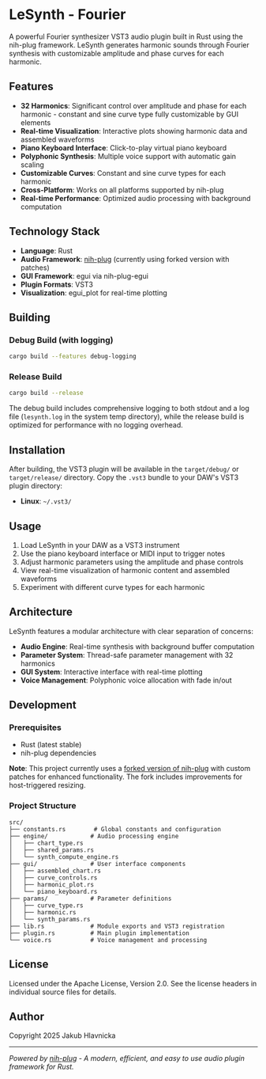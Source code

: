 # LeSynth - Fourier

A powerful Fourier synthesizer VST3 audio plugin built in Rust using the nih-plug framework. LeSynth generates harmonic sounds through Fourier synthesis with customizable amplitude and phase curves for each harmonic.

## Features

- **32 Harmonics**: Significant control over amplitude and phase for each harmonic - constant and sine curve type fully customizable by GUI elements 
- **Real-time Visualization**: Interactive plots showing harmonic data and assembled waveforms
- **Piano Keyboard Interface**: Click-to-play virtual piano keyboard
- **Polyphonic Synthesis**: Multiple voice support with automatic gain scaling
- **Customizable Curves**: Constant and sine curve types for each harmonic
- **Cross-Platform**: Works on all platforms supported by nih-plug
- **Real-time Performance**: Optimized audio processing with background computation

## Technology Stack

- **Language**: Rust
- **Audio Framework**: [nih-plug](https://github.com/robbert-vdh/nih-plug) (currently using forked version with patches)
- **GUI Framework**: egui via nih-plug-egui
- **Plugin Formats**: VST3
- **Visualization**: egui_plot for real-time plotting

## Building

### Debug Build (with logging)
```bash
cargo build --features debug-logging
```

### Release Build
```bash
cargo build --release
```

The debug build includes comprehensive logging to both stdout and a log file (`lesynth.log` in the system temp directory), while the release build is optimized for performance with no logging overhead.

## Installation

After building, the VST3 plugin will be available in the `target/debug/` or `target/release/` directory. Copy the `.vst3` bundle to your DAW's VST3 plugin directory:

- **Linux**: `~/.vst3/`

## Usage

1. Load LeSynth in your DAW as a VST3 instrument
2. Use the piano keyboard interface or MIDI input to trigger notes
3. Adjust harmonic parameters using the amplitude and phase controls
4. View real-time visualization of harmonic content and assembled waveforms
5. Experiment with different curve types for each harmonic

## Architecture

LeSynth features a modular architecture with clear separation of concerns:

- **Audio Engine**: Real-time synthesis with background buffer computation
- **Parameter System**: Thread-safe parameter management with 32 harmonics
- **GUI System**: Interactive interface with real-time plotting
- **Voice Management**: Polyphonic voice allocation with fade in/out

## Development

### Prerequisites
- Rust (latest stable)
- nih-plug dependencies

**Note**: This project currently uses a [forked version of nih-plug](https://github.com/hlavnjak/nih-plug/) with custom patches for enhanced functionality. The fork includes improvements for host-triggered resizing. 
### Project Structure
```
src/
├── constants.rs        # Global constants and configuration
├── engine/            # Audio processing engine
│   ├── chart_type.rs
│   ├── shared_params.rs
│   └── synth_compute_engine.rs
├── gui/               # User interface components
│   ├── assembled_chart.rs
│   ├── curve_controls.rs
│   ├── harmonic_plot.rs
│   └── piano_keyboard.rs
├── params/            # Parameter definitions
│   ├── curve_type.rs
│   ├── harmonic.rs
│   └── synth_params.rs
├── lib.rs             # Module exports and VST3 registration
├── plugin.rs          # Main plugin implementation
└── voice.rs           # Voice management and processing
```

## License

Licensed under the Apache License, Version 2.0. See the license headers in individual source files for details.

## Author

Copyright 2025 Jakub Hlavnicka

---

*Powered by [nih-plug](https://github.com/robbert-vdh/nih-plug) - A modern, efficient, and easy to use audio plugin framework for Rust.*
